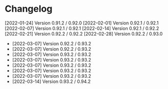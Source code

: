 # Changelog

[2022-01-24] Version 0.91.2 / 0.92.0
[2022-02-01] Version 0.92.1 / 0.92.1
[2022-02-07] Version 0.92.1 / 0.92.1
[2022-02-14] Version 0.92.1 / 0.92.2
[2022-02-21] Version 0.92.2 / 0.92.2
[2022-02-28] Version 0.92.2 / 0.93.0
- [2022-03-07] Version 0.92.2 / 0.93.2
- [2022-03-07] Version 0.92.2 / 0.93.2
- [2022-03-07] Version 0.93.2 / 0.93.2
- [2022-03-07] Version 0.93.2 / 0.93.2
- [2022-03-07] Version 0.93.2 / 0.93.2
- [2022-03-07] Version 0.93.2 / 0.93.2
- [2022-03-07] Version 0.93.2 / 0.93.2
- [2022-03-14] Version 0.93.2 / 0.94.2
